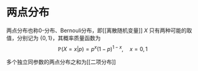 # 两点分布

两点分布也称0-分布、Bernouli分布，即[[离散随机变量]] $X$ 只有两种可能的取值，分别记为 $\{ 0,1 \}$，其概率质量函数为
$$\mathbb{P}(X=x|p)=p^x(1-p)^{1-x},\quad x=0,1$$


多个独立同参数的两点分布之和为[[二项分布]]